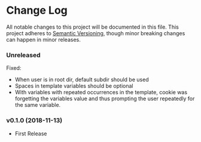 # Change Log

All notable changes to this project will be documented in this file. This project adheres to
[Semantic Versioning](https://semver.org/), though minor breaking changes can happen in minor
releases.

### Unreleased

Fixed:

* When user is in root dir, default subdir should be used
* Spaces in template variables should be optional
* With variables with repeated occurrences in the template, cookie was
  forgetting the variables value and thus prompting the user repeatedly
  for the same variable.

### v0.1.0 (2018-11-13)

* First Release
